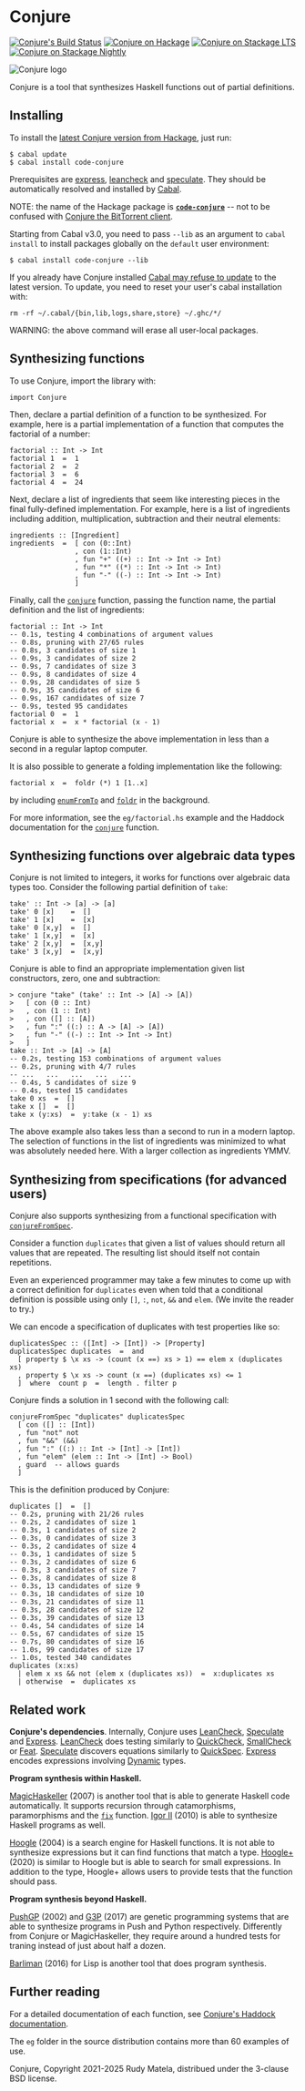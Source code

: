 Conjure
=======

[![Conjure's Build Status][build-status]][build-log]
[![Conjure on Hackage][hackage-version]][code-conjure-on-hackage]
[![Conjure on Stackage LTS][stackage-lts-badge]][code-conjure-on-stackage-lts]
[![Conjure on Stackage Nightly][stackage-nightly-badge]][code-conjure-on-stackage-nightly]

![Conjure logo][conjure-logo]

Conjure is a tool that synthesizes Haskell functions out of partial definitions.


Installing
----------

To install the [latest Conjure version from Hackage], just run:

	$ cabal update
	$ cabal install code-conjure

Prerequisites are [express], [leancheck] and [speculate].
They should be automatically resolved and installed by [Cabal].

NOTE: the name of the Hackage package is __[`code-conjure`]__
-- not to be confused with [Conjure the BitTorrent client].

Starting from Cabal v3.0, you need to pass `--lib` as an argument to
`cabal install` to install packages globally on the `default` user environment:

	$ cabal install code-conjure --lib

If you already have Conjure installed
[Cabal may refuse to update](https://github.com/haskell/cabal/issues/7373)
to the latest version.
To update, you need to reset your user's cabal installation with:

	rm -rf ~/.cabal/{bin,lib,logs,share,store} ~/.ghc/*/

WARNING: the above command will erase all user-local packages.


Synthesizing functions
----------------------

To use Conjure, import the library with:

	import Conjure

Then, declare a partial definition of a function to be synthesized.
For example,
here is a partial implementation of a function that computes the factorial of a number:

	factorial :: Int -> Int
	factorial 1  =  1
	factorial 2  =  2
	factorial 3  =  6
	factorial 4  =  24

Next, declare a list of ingredients that seem like interesting pieces
in the final fully-defined implementation.
For example,
here is a list of ingredients including
addition, multiplication, subtraction and their neutral elements:

	ingredients :: [Ingredient]
	ingredients  =  [ con (0::Int)
	                , con (1::Int)
	                , fun "+" ((+) :: Int -> Int -> Int)
	                , fun "*" ((*) :: Int -> Int -> Int)
	                , fun "-" ((-) :: Int -> Int -> Int)
	                ]

Finally, call the [`conjure`] function,
passing the function name, the partial definition and the list of ingredients:

	factorial :: Int -> Int
	-- 0.1s, testing 4 combinations of argument values
	-- 0.8s, pruning with 27/65 rules
	-- 0.8s, 3 candidates of size 1
	-- 0.9s, 3 candidates of size 2
	-- 0.9s, 7 candidates of size 3
	-- 0.9s, 8 candidates of size 4
	-- 0.9s, 28 candidates of size 5
	-- 0.9s, 35 candidates of size 6
	-- 0.9s, 167 candidates of size 7
	-- 0.9s, tested 95 candidates
	factorial 0  =  1
	factorial x  =  x * factorial (x - 1)

Conjure is able to synthesize the above implementation in less than a second
in a regular laptop computer.

It is also possible to generate a folding implementation
like the following:

	factorial x  =  foldr (*) 1 [1..x]

by including [`enumFromTo`] and [`foldr`] in the background.

For more information, see the `eg/factorial.hs` example and
the Haddock documentation for the [`conjure`] function.


Synthesizing functions over algebraic data types
------------------------------------------------

Conjure is not limited to integers,
it works for functions over algebraic data types too.
Consider the following partial definition of `take`:

	take' :: Int -> [a] -> [a]
	take' 0 [x]    =  []
	take' 1 [x]    =  [x]
	take' 0 [x,y]  =  []
	take' 1 [x,y]  =  [x]
	take' 2 [x,y]  =  [x,y]
	take' 3 [x,y]  =  [x,y]

Conjure is able to find an appropriate implementation
given list constructors, zero, one and subtraction:

	> conjure "take" (take' :: Int -> [A] -> [A])
	>   [ con (0 :: Int)
	>   , con (1 :: Int)
	>   , con ([] :: [A])
	>   , fun ":" ((:) :: A -> [A] -> [A])
	>   , fun "-" ((-) :: Int -> Int -> Int)
	>   ]
	take :: Int -> [A] -> [A]
	-- 0.2s, testing 153 combinations of argument values
	-- 0.2s, pruning with 4/7 rules
	-- ...   ...   ...   ...   ...
	-- 0.4s, 5 candidates of size 9
	-- 0.4s, tested 15 candidates
	take 0 xs  =  []
	take x []  =  []
	take x (y:xs)  =  y:take (x - 1) xs

The above example also takes less than a second to run in a modern laptop.
The selection of functions in the list of ingredients was minimized
to what was absolutely needed here.
With a larger collection as ingredients YMMV.


Synthesizing from specifications (for advanced users)
-----------------------------------------------------

Conjure also supports synthesizing from a functional specification
with [`conjureFromSpec`].

Consider a function `duplicates` that given a list of values
should return all values that are repeated.
The resulting list should itself not contain repetitions.

Even an experienced programmer
may take a few minutes to come up with a correct definition for `duplicates`
even when told that a conditional definition
is possible using only
`[]`,
`:`,
`not`,
`&&` and
`elem`.
(We invite the reader to try.)

We can encode a specification of duplicates with test properties like so:

	duplicatesSpec :: ([Int] -> [Int]) -> [Property]
	duplicatesSpec duplicates  =  and
	  [ property $ \x xs -> (count (x ==) xs > 1) == elem x (duplicates xs)
	  , property $ \x xs -> count (x ==) (duplicates xs) <= 1
	  ]  where  count p  =  length . filter p

Conjure finds a solution in 1 second
with the following call:

	conjureFromSpec "duplicates" duplicatesSpec
	  [ con ([] :: [Int])
	  , fun "not" not
	  , fun "&&" (&&)
	  , fun ":" ((:) :: Int -> [Int] -> [Int])
	  , fun "elem" (elem :: Int -> [Int] -> Bool)
	  , guard  -- allows guards
	  ]

This is the definition produced by Conjure:

	duplicates []  =  []
	-- 0.2s, pruning with 21/26 rules
	-- 0.2s, 2 candidates of size 1
	-- 0.3s, 1 candidates of size 2
	-- 0.3s, 0 candidates of size 3
	-- 0.3s, 2 candidates of size 4
	-- 0.3s, 1 candidates of size 5
	-- 0.3s, 2 candidates of size 6
	-- 0.3s, 3 candidates of size 7
	-- 0.3s, 8 candidates of size 8
	-- 0.3s, 13 candidates of size 9
	-- 0.3s, 18 candidates of size 10
	-- 0.3s, 21 candidates of size 11
	-- 0.3s, 28 candidates of size 12
	-- 0.3s, 39 candidates of size 13
	-- 0.4s, 54 candidates of size 14
	-- 0.5s, 67 candidates of size 15
	-- 0.7s, 80 candidates of size 16
	-- 1.0s, 99 candidates of size 17
	-- 1.0s, tested 340 candidates
	duplicates (x:xs)
	  | elem x xs && not (elem x (duplicates xs))  =  x:duplicates xs
	  | otherwise  =  duplicates xs


Related work
------------

__Conjure's dependencies__.
Internally, Conjure uses [LeanCheck], [Speculate] and [Express].
[LeanCheck] does testing similarly to [QuickCheck], [SmallCheck] or [Feat].
[Speculate] discovers equations similarly to [QuickSpec].
[Express] encodes expressions involving [Dynamic] types.

[Speculate]:  https://github.com/rudymatela/speculate
[Express]:    https://github.com/rudymatela/express
[QuickCheck]: https://hackage.haskell.org/package/QuickCheck
[smallcheck]: https://hackage.haskell.org/package/smallcheck
[Feat]:       https://hackage.haskell.org/package/testing-feat
[QuickSpec]:  https://hackage.haskell.org/package/quickspec
[Dynamic]:    https://hackage.haskell.org/package/base/docs/Data-Dynamic.html


__Program synthesis within Haskell.__

[MagicHaskeller]: https://hackage.haskell.org/package/MagicHaskeller
[Igor II]: https://cogsys.uni-bamberg.de/projects/effalip

[MagicHaskeller] (2007) is another tool
that is able to generate Haskell code automatically.
It supports recursion through
catamorphisms, paramorphisms and the [`fix`] function.
[Igor II] (2010) is able to synthesize Haskell
programs as well.

[Hoogle]: https://hoogle.haskell.org/
[Hoogle+]: https://hoogleplus.goto.ucsd.edu/

[Hoogle] (2004) is a search engine for Haskell functions.
It is not able to synthesize expressions
but it can find functions that match a type.
[Hoogle+] (2020) is similar to Hoogle
but is able to search for small expressions.
In addition to the type, Hoogle+ allows
users to provide tests that the function should pass.


__Program synthesis beyond Haskell.__

[PushGP]: https://github.com/lspector/Clojush
[G3P]: https://github.com/t-h-e/HeuristicLab.CFGGP

[PushGP] (2002) and [G3P] (2017) are genetic programming systems
that are able to synthesize programs in Push and Python respectively.
Differently from Conjure or MagicHaskeller,
they require around a hundred tests for traning
instead of just about half a dozen.

[Barliman]:       https://github.com/webyrd/Barliman

[Barliman] (2016) for Lisp is another tool that does program synthesis.


Further reading
---------------

For a detailed documentation of each function, see
[Conjure's Haddock documentation].

The `eg` folder in the source distribution
contains more than 60 examples of use.


Conjure, Copyright 2021-2025  Rudy Matela,
distribued under the 3-clause BSD license.


[Conjure's Haddock documentation]: https://hackage.haskell.org/package/code-conjure/docs/Conjure.html
[`conjure`]:             https://hackage.haskell.org/package/code-conjure/docs/Conjure.html#v:conjure
[`conjureFromSpec`]:     https://hackage.haskell.org/package/code-conjure/docs/Conjure.html#v:conjureFromSpec

[`foldr`]:               https://hackage.haskell.org/package/base/docs/Prelude.html#v:foldr
[`enumFromTo`]:          https://hackage.haskell.org/package/base/docs/Prelude.html#v:enumFromTo
[`fix`]:                 https://hackage.haskell.org/package/base/docs/Data-Function.html#v:fix
[`holds`]:               https://hackage.haskell.org/package/leancheck/docs/Test-LeanCheck.html#v:holds

[symbol `>`]: https://www.haskell.org/haddock/doc/html/ch03s08.html#idm140354810780208
[Template Haskell]: https://wiki.haskell.org/Template_Haskell

[conjure-logo]: https://github.com/rudymatela/conjure/raw/master/doc/conjure.svg?sanitize=true

[`code-conjure`]:                   https://hackage.haskell.org/package/code-conjure
[Conjure the BitTorrent client]:    https://hackage.haskell.org/package/conjure

[Cabal]:   https://www.haskell.org/cabal
[Haskell]: https://www.haskell.org/
[leancheck]:      https://hackage.haskell.org/package/leancheck
[LeanCheck]:      https://hackage.haskell.org/package/leancheck
[express]:        https://hackage.haskell.org/package/express
[speculate]:      https://hackage.haskell.org/package/speculate

[avoid using `cabal install`]:         https://github.com/haskell/cabal/issues/7373
[latest Conjure version from Hackage]: https://hackage.haskell.org/package/code-conjure

[build-log]:    https://github.com/rudymatela/conjure/actions/workflows/build.yml
[build-status]: https://github.com/rudymatela/conjure/actions/workflows/build.yml/badge.svg
[hackage-version]:                  https://img.shields.io/hackage/v/code-conjure.svg
[code-conjure-on-hackage]:          https://hackage.haskell.org/package/code-conjure
[stackage-lts-badge]:               https://stackage.org/package/code-conjure/badge/lts
[stackage-nightly-badge]:           https://stackage.org/package/code-conjure/badge/nightly
[code-conjure-on-stackage]:         https://stackage.org/package/code-conjure
[code-conjure-on-stackage-lts]:     https://stackage.org/lts/package/code-conjure
[code-conjure-on-stackage-nightly]: https://stackage.org/nightly/package/code-conjure
